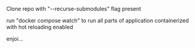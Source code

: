 Clone repo with "--recurse-submodules" flag present

run "docker compose watch" to run all parts of application containerized with hot reloading enabled

enjoi...
